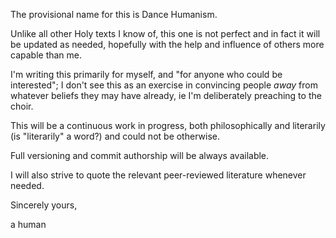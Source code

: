 
The provisional name for this is Dance Humanism.

Unlike all other Holy texts I know of, this one is not perfect and in fact it will be updated as needed, hopefully with the help and influence of others more capable than me.

I'm writing this primarily for myself, and "for anyone who could be interested"; I don't see this as an exercise in convincing people *away* from whatever beliefs they may have already, ie I'm deliberately preaching to the choir.

This will be a continuous work in progress, both philosophically and literarily (is "literarily" a word?) and could not be otherwise.

Full versioning and commit authorship will be always available.

I will also strive to quote the relevant peer-reviewed literature whenever needed.


Sincerely yours,

a human
